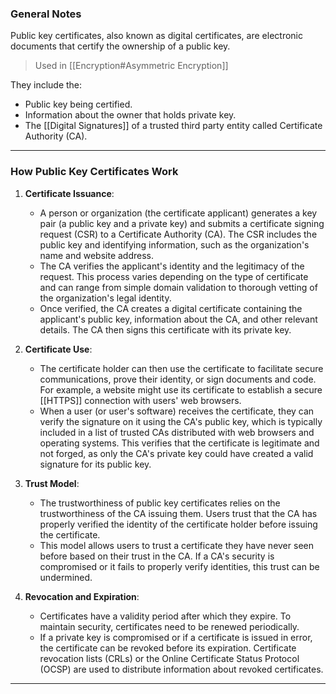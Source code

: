 
### General Notes

Public key certificates, also known as digital certificates, are electronic documents that certify the ownership of a public key. 

> Used in [[Encryption#Asymmetric Encryption]]

They include the:
* Public key being certified.
* Information about the owner that holds private key.
* The [[Digital Signatures]] of a trusted third party entity called Certificate Authority (CA).

---

### How Public Key Certificates Work

1. **Certificate Issuance**:
    - A person or organization (the certificate applicant) generates a key pair (a public key and a private key) and submits a certificate signing request (CSR) to a Certificate Authority (CA). The CSR includes the public key and identifying information, such as the organization's name and website address.
    - The CA verifies the applicant's identity and the legitimacy of the request. This process varies depending on the type of certificate and can range from simple domain validation to thorough vetting of the organization's legal identity.
    - Once verified, the CA creates a digital certificate containing the applicant's public key, information about the CA, and other relevant details. The CA then signs this certificate with its private key.
    
2. **Certificate Use**:
    - The certificate holder can then use the certificate to facilitate secure communications, prove their identity, or sign documents and code. For example, a website might use its certificate to establish a secure [[HTTPS]] connection with users' web browsers.
    - When a user (or user's software) receives the certificate, they can verify the signature on it using the CA's public key, which is typically included in a list of trusted CAs distributed with web browsers and operating systems. This verifies that the certificate is legitimate and not forged, as only the CA's private key could have created a valid signature for its public key.
    
3. **Trust Model**:
    - The trustworthiness of public key certificates relies on the trustworthiness of the CA issuing them. Users trust that the CA has properly verified the identity of the certificate holder before issuing the certificate.
    - This model allows users to trust a certificate they have never seen before based on their trust in the CA. If a CA's security is compromised or it fails to properly verify identities, this trust can be undermined.
    
4. **Revocation and Expiration**:
    - Certificates have a validity period after which they expire. To maintain security, certificates need to be renewed periodically.
    - If a private key is compromised or if a certificate is issued in error, the certificate can be revoked before its expiration. Certificate revocation lists (CRLs) or the Online Certificate Status Protocol (OCSP) are used to distribute information about revoked certificates.

---
